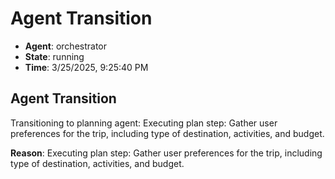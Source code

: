 # Agent Transition

- **Agent**: orchestrator
- **State**: running
- **Time**: 3/25/2025, 9:25:40 PM

## Agent Transition

Transitioning to planning agent: Executing plan step: Gather user preferences for the trip, including type of destination, activities, and budget.

**Reason**: Executing plan step: Gather user preferences for the trip, including type of destination, activities, and budget.

